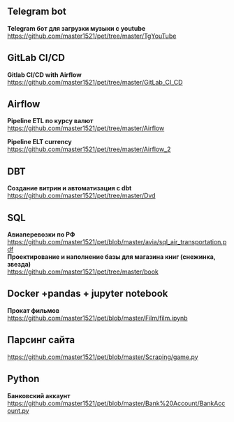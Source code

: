 ## Telegram bot
**Telegram бот для загрузки музыки c youtube**
https://github.com/master1521/pet/tree/master/TgYouTube

## GitLab CI/CD
**Gitlab CI/CD with Airflow**
https://github.com/master1521/pet/tree/master/GitLab_CI_CD 

## Airflow
**Pipeline ETL по курсу валют**  
https://github.com/master1521/pet/tree/master/Airflow  

**Pipeline ELT currency**  
https://github.com/master1521/pet/tree/master/Airflow_2  


## DBT
**Создание витрин и автоматизация с dbt**  
https://github.com/master1521/pet/tree/master/Dvd  

## SQL  
**Авиаперевозки по РФ**  
https://github.com/master1521/pet/blob/master/avia/sql_air_transportation.pdf  
**Проектирование и наполнение базы для магазина книг (снежинка, звезда)**  
https://github.com/master1521/pet/tree/master/book  

## Docker +pandas + jupyter notebook  
**Прокат фильмов**  
https://github.com/master1521/pet/blob/master/Film/film.ipynb  

## Парсинг сайта  
https://github.com/master1521/pet/blob/master/Scraping/game.py  

## Python  
**Банковский аккаунт**  
https://github.com/master1521/pet/blob/master/Bank%20Account/BankAccount.py  

